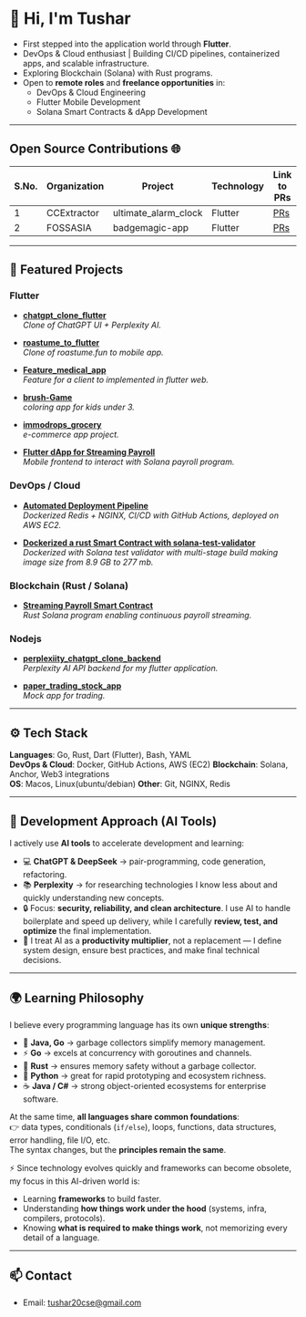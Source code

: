 # 👋 Hi, I'm Tushar  

- First stepped into the application world through **Flutter**.
- DevOps & Cloud enthusiast | Building CI/CD pipelines, containerized apps, and scalable infrastructure.  
- Exploring Blockchain (Solana) with Rust programs.  
- Open to **remote roles** and **freelance opportunities** in:  
   - DevOps & Cloud Engineering  
   - Flutter Mobile Development  
   - Solana Smart Contracts & dApp Development  

---

## Open Source Contributions 🌐

| S.No. | Organization | Project              | Technology | Link to PRs                                                                                       | Link to Created Issues                                                                                 |
|-------|--------------|----------------------|------------|---------------------------------------------------------------------------------------------------|---------------------------------------------------------------------------------------------------------|
| 1     | CCExtractor  | ultimate_alarm_clock | Flutter    | [PRs](https://github.com/CCExtractor/ultimate_alarm_clock/pulls?q=is%3Apr+author%3Atushar11kh+is%3Aclosed) | [Issues](https://github.com/CCExtractor/ultimate_alarm_clock/issues?q=is%3Aissue+is%3Aclosed+author%3Atushar11kh) |
| 2     | FOSSASIA     | badgemagic-app       | Flutter    | [PRs](https://github.com/fossasia/badgemagic-app/pulls?q=is%3Apr+is%3Aclosed+author%3Atushar11kh) | [Issues](https://github.com/fossasia/badgemagic-app/issues?q=is%3Aissue%20state%3Aclosed%20author%3Atushar11kh) |


---


## 🚀 Featured Projects  

### Flutter 

- [**chatgpt_clone_flutter**](https://github.com/tushar11kh/chatgpt_clone_flutter)  
   *Clone of ChatGPT UI + Perplexity AI.*

- [**roastume_to_flutter**](https://github.com/tushar11kh/roastume_to_flutter)  
   *Clone of roastume.fun to mobile app.*
  
- [**Feature_medical_app**](https://github.com/tushar11kh/feature_medical_app?tab=readme-ov-file)  
   *Feature for a client to implemented in flutter web.*

- [**brush-Game**](https://github.com/tushar11kh/brush-Game)  
   *coloring app for kids under 3.*

- [**immodrops_grocery**](https://github.com/tushar11kh/immodrops_grocery)  
   *e-commerce app project.* 
  
- [**Flutter dApp for Streaming Payroll**](https://github.com/tushar11kh/streaming_payroll_solana_flutter)  
   *Mobile frontend to interact with Solana payroll program.*  

### DevOps / Cloud  
- [**Automated Deployment Pipeline**](https://github.com/tushar11kh/cli_redis_nginx)  
   *Dockerized Redis + NGINX, CI/CD with GitHub Actions, deployed on AWS EC2.*  

- [**Dockerized a rust Smart Contract with solana-test-validator**](https://github.com/tushar11kh/streaming_payroll_solana)  
   *Dockerized with Solana test validator with multi-stage build making image size from 8.9 GB to 277 mb.*

### Blockchain (Rust / Solana)  
- [**Streaming Payroll Smart Contract**](https://github.com/tushar11kh/streaming_payroll_solana)  
   *Rust Solana program enabling continuous payroll streaming.*

### Nodejs 
- [**perplexiity_chatgpt_clone_backend**](https://github.com/tushar11kh/perplexiity_chatgpt_clone_backend)  
   *Perplexity AI API backend for my flutter application.*

- [**paper_trading_stock_app**](https://github.com/tushar11kh/paper_trading_stock_app)  
   *Mock app for trading.* 
---

## ⚙️ Tech Stack  

**Languages**: Go, Rust, Dart (Flutter), Bash, YAML  
**DevOps & Cloud**: Docker, GitHub Actions, AWS (EC2) 
**Blockchain**: Solana, Anchor, Web3 integrations  
**OS**: Macos, Linux(ubuntu/debian)
**Other**: Git, NGINX, Redis

---

## 🤖 Development Approach (AI Tools)  

I actively use **AI tools** to accelerate development and learning:  

- 💻 **ChatGPT & DeepSeek** → pair-programming, code generation, refactoring.  
- 📚 **Perplexity** → for researching technologies I know less about and quickly understanding new concepts.  
- 🔒 Focus: **security, reliability, and clean architecture**. I use AI to handle boilerplate and speed up delivery, while I carefully **review, test, and optimize** the final implementation.  
- 🚀 I treat AI as a **productivity multiplier**, not a replacement — I define system design, ensure best practices, and make final technical decisions.  

---

## 🌍 Learning Philosophy  

I believe every programming language has its own **unique strengths**:  
- 🧹 **Java, Go** → garbage collectors simplify memory management.  
- ⚡ **Go** → excels at concurrency with goroutines and channels.  
- 🔐 **Rust** → ensures memory safety without a garbage collector.  
- 🐍 **Python** → great for rapid prototyping and ecosystem richness.  
- ☕ **Java / C#** → strong object-oriented ecosystems for enterprise software.  

At the same time, **all languages share common foundations**:  
👉 data types, conditionals (`if/else`), loops, functions, data structures, error handling, file I/O, etc.  
The syntax changes, but the **principles remain the same**.  

⚡ Since technology evolves quickly and frameworks can become obsolete, my focus in this AI-driven world is:  
- Learning **frameworks** to build faster.  
- Understanding **how things work under the hood** (systems, infra, compilers, protocols).  
- Knowing **what is required to make things work**, not memorizing every detail of a language.

---

## 📫 Contact  

- Email: tushar20cse@gmail.com

